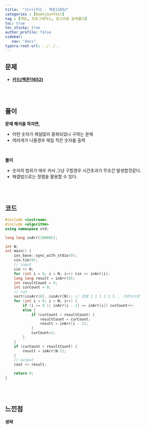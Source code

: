 ```yaml
---
title:  "[C++]카드 - 백준11652"
categories : [BaekjoonTest]
tag : [백준, 프로그래머스, 알고리즘 문제풀이]
toc: true
toc_sticky: true
author_profile: false
sidebar:
   nav: "docs"
typora-root-url: ../../..
---
```




## 문제

* **[카드(백준11652)](https://www.acmicpc.net/problem/11652)**

<br><br>

## 풀이

**문제 해석을 하자면,**

* 어떤 숫자가 제일많이 중복되었나 구하는 문제
* 여러개가 나올경우 제일 작은 숫자를 출력

<br>

**풀이**

* 숫자의 범위가 매우 커서 그냥 구할경우 시간초과가 무조건 발생할것같다.
* 해결법으로는 정렬을 활용할 수 있다.


<br><br>

## 코드

```c++
#include <iostream>
#include <algorithm>
using namespace std;

long long inArr[100005];

int N;
int main() {
	ios_base::sync_with_stdio(0);
	cin.tie(0);
	// input
	cin >> N;
	for (int i = 0; i < N; i++) cin >> inArr[i];
	long long result = inArr[0];
	int resultCount = 0;
	int curCount = 0;
	// run
	sort(&inArr[0], &inArr[N]); // 정렬 1 1 1 2 2 3... 이런식으로
	for (int i = 0; i < N; i++) {
		if (i == 0 || inArr[i - 1] == inArr[i]) curCount++;
		else {
			if (curCount > resultCount) {
				resultCount = curCount;
				result = inArr[i - 1];
			}
			curCount=1;
		}
	}
	if (curCount > resultCount) {
		result = inArr[N-1];
	}
	// output
	cout << result;

	return 0;
}
```

<br><br>

## 느낀점

**생략**
